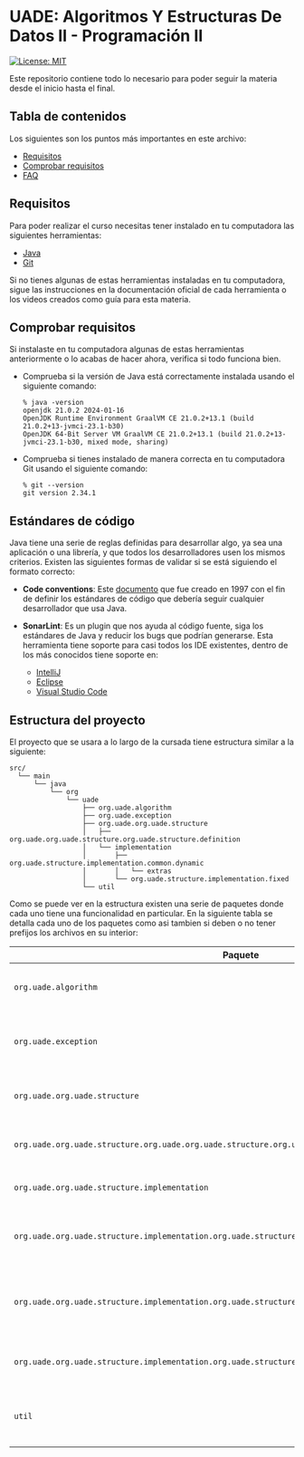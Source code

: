 # UADE: Algoritmos Y Estructuras De Datos II - Programación II

[![License: MIT](https://img.shields.io/badge/License-MIT-yellow.svg)](https://opensource.org/licenses/MIT)

Este repositorio contiene todo lo necesario para poder seguir la materia desde el inicio hasta el final.

## Tabla de contenidos

Los siguientes son los puntos más importantes en este archivo:
- [Requisitos](#requisitos)
- [Comprobar requisitos](#comprobar-requisitos)
- [FAQ](#faq)

## Requisitos

Para poder realizar el curso necesitas tener instalado en tu computadora las siguientes herramientas:
- [Java](http://jdk.java.net/)
- [Git](https://git-scm.com/)

Si no tienes algunas de estas herramientas instaladas en tu computadora, sigue las instrucciones en la documentación oficial de cada herramienta o los videos creados como guía para esta materia.

## Comprobar requisitos

Si instalaste en tu computadora algunas de estas herramientas anteriormente o lo acabas de hacer ahora, verifica si todo funciona bien.

- Comprueba si la versión de Java está correctamente instalada usando el siguiente comando:
   ````
   % java -version
   openjdk 21.0.2 2024-01-16
   OpenJDK Runtime Environment GraalVM CE 21.0.2+13.1 (build 21.0.2+13-jvmci-23.1-b30)
   OpenJDK 64-Bit Server VM GraalVM CE 21.0.2+13.1 (build 21.0.2+13-jvmci-23.1-b30, mixed mode, sharing)
   ````

- Comprueba si tienes instalado de manera correcta en tu computadora Git usando el siguiente comando:
   ````
   % git --version
   git version 2.34.1
   ````

## Estándares de código

Java tiene una serie de reglas definidas para desarrollar algo, ya sea una aplicación o una librería, y que todos los desarrolladores usen los mismos criterios. Existen las siguientes formas de validar si se está siguiendo el formato correcto: 

- **Code conventions**: Este [documento](https://www.oracle.com/technetwork/java/codeconventions-150003.pdf) que fue creado en 1997 con el fin de definir los estándares de código que debería seguir cualquier desarrollador que usa Java.

- **SonarLint**: Es un plugin que nos ayuda al código fuente, siga los estándares de Java y reducir los bugs que podrían generarse. Esta herramienta tiene soporte para casi todos los IDE existentes, dentro de los más conocidos tiene soporte en:
    - [IntelliJ](https://plugins.jetbrains.com/plugin/7973-sonarlint)
    - [Eclipse](https://marketplace.eclipse.org/content/sonarqube-ide)
    - [Visual Studio Code](https://marketplace.visualstudio.com/items?itemName=SonarSource.sonarlint-vscode)

## Estructura del proyecto

El proyecto que se usara a lo largo de la cursada tiene estructura similar a la siguiente:

````
src/
  └── main
      └── java
          └── org
              └── uade
                  ├── org.uade.algorithm
                  ├── org.uade.exception
                  ├── org.uade.org.uade.structure
                  │   ├── org.uade.org.uade.structure.org.uade.structure.definition
                  │   └── implementation
                  │       ├── org.uade.structure.implementation.common.dynamic
                  │       │   └── extras
                  │       └── org.uade.structure.implementation.fixed
                  └── util
````

Como se puede ver en la estructura existen una serie de paquetes donde cada uno tiene una funcionalidad en particular. En la siguiente tabla se detalla cada uno de los paquetes como asi tambien si deben o no tener prefijos los archivos en su interior:

| **Paquete**                  | **Descripción**                                                             |
|------------------------------|-----------------------------------------------------------------------------|
| `org.uade.algorithm`                  | Contiene la implementación de algoritmos que utilizan los TDA.              |
| `org.uade.exception`                  | Define las excepciones personalizadas usadas en el proyecto.                |
| `org.uade.org.uade.structure`                  | Paquete general que agrupa las estructuras de datos.                        |
| `org.uade.org.uade.structure.org.uade.org.uade.structure.org.uade.structure.definition`       | Contiene las interfaces o definiciones de los TDA.                          |
| `org.uade.org.uade.structure.implementation`   | Implementaciones concretas de los TDA.                                      |
| `org.uade.org.uade.structure.implementation.org.uade.structure.implementation.common.dynamic` | Implementaciones de estructuras de datos dinámicas (ej.: listas enlazadas). |
| `org.uade.org.uade.structure.implementation.org.uade.structure.implementation.common.dynamic.extras` | Componentes auxiliares o complementarios para las estructuras dinámicas.    |
| `org.uade.org.uade.structure.implementation.org.uade.structure.implementation.fixed`   | Implementaciones de estructuras de datos de tamaño fijo (ej.: arrays).      |
| `util`                       | Clases utilitarias y funciones auxiliares usadas en todo el proyecto.       |

